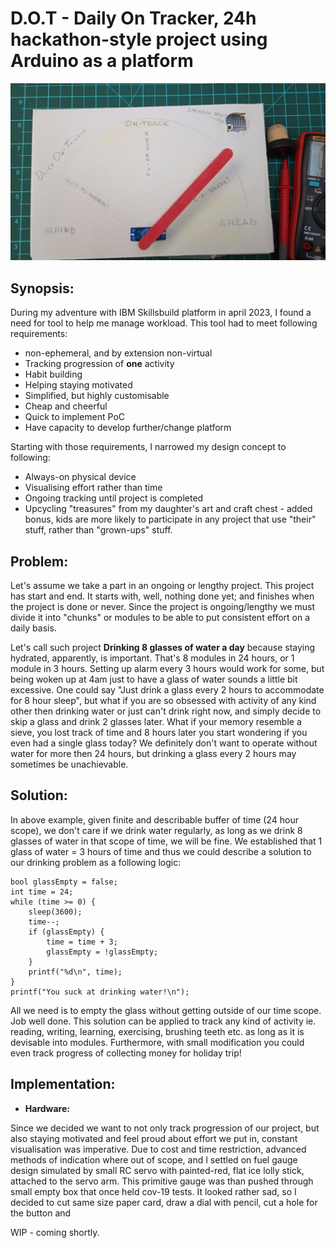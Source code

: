 # D.O.T - Daily On Tracker, 24h hackathon-style project using Arduino as a platform

![DOT - Daily-on-tracker](./assets/dot-face.jpg)

## Synopsis:

During my adventure with IBM Skillsbuild platform in april 2023, I found a need for tool to help me manage workload.
This tool had to meet following requirements:
- non-ephemeral, and by extension non-virtual
- Tracking progression of **one** activity
- Habit building
- Helping staying motivated
- Simplified, but highly customisable
- Cheap and cheerful
- Quick to implement PoC
- Have capacity to develop further/change platform 

Starting with those requirements, I narrowed my design concept to following:

- Always-on physical device 
- Visualising effort rather than time
- Ongoing tracking until project is completed
- Upcycling "treasures" from my daughter's art and craft chest - added bonus, kids are more likely to participate
in any project that use "their" stuff, rather than "grown-ups" stuff.

## Problem:

Let's assume we take a part in an ongoing or lengthy project. This project has start and end. It starts with, well, nothing done yet; and finishes when the project is done or never.
Since the project is ongoing/lengthy we must divide it into "chunks" or modules to be able to put consistent effort on a daily basis.

Let's call such project **Drinking 8 glasses of water a day** because staying hydrated, apparently, is important. That's 8 modules in 24 hours, or 1 module in 3 hours. 
Setting up alarm every 3 hours would work for some, but being woken up at 4am just to have a glass of water sounds a little bit excessive.
One could say "Just drink a glass every 2 hours to accommodate for 8 hour sleep", but what if you are so obsessed with activity of any kind other then drinking water or just can't drink right now, and simply decide to skip a glass and drink 2 glasses later. What if your memory resemble a sieve, you lost track of time and 8 hours later you start wondering if you even had a single glass today? We definitely don't want to operate without water for more then 24 hours, but drinking a glass every 2 hours may sometimes be unachievable.

## Solution:

In above example, given finite and describable buffer of time (24 hour scope), we don't care if we drink water regularly, as long as we drink 8 glasses of water in that scope of time, we will be fine. We established that 1 glass of water = 3 hours of time and thus we could describe a solution to our drinking problem as a following logic:

```
bool glassEmpty = false; 
int time = 24;
while (time >= 0) {
    sleep(3600);
    time--;
    if (glassEmpty) {
        time = time + 3;
        glassEmpty = !glassEmpty;
    }
    printf("%d\n", time);
}
printf("You suck at drinking water!\n");
```
All we need is to empty the glass without getting outside of our time scope. Job well done.
This solution can be applied to track any kind of activity ie. reading, writing, learning, exercising, brushing teeth etc. as long as it is devisable into modules. 
Furthermore, with small modification you could even track progress of collecting money for holiday trip!

## Implementation:

- **Hardware:**

Since we decided we want to not only track progression of our project, but also staying motivated and feel proud about effort we put in, constant visualisation was imperative. Due to cost and time restriction, advanced methods of indication where out of scope, and I settled on fuel gauge design simulated by small RC servo with painted-red, flat ice lolly stick, attached to the servo arm. This primitive gauge was than pushed through small empty box that once held cov-19 tests. 
It looked rather sad, so I decided to cut same size paper card, draw a dial with pencil, cut a hole for the button and      
    
WIP - coming shortly.


